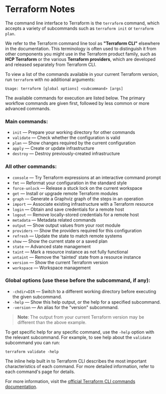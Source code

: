 # Terraform Notes

The command line interface to Terraform is the `terraform` command, which accepts a variety of subcommands such as `terraform init` or `terraform plan`.

We refer to the Terraform command line tool as **"Terraform CLI"** elsewhere in the documentation. This terminology is often used to distinguish it from other components you might use in the Terraform product family, such as **HCP Terraform** or the various **Terraform providers**, which are developed and released separately from Terraform CLI.

To view a list of the commands available in your current Terraform version, run `terraform` with no additional arguments:

```
Usage: terraform [global options] <subcommand> [args]
```

The available commands for execution are listed below. The primary workflow commands are given first, followed by less common or more advanced commands.

### Main commands:

- `init` — Prepare your working directory for other commands
- `validate` — Check whether the configuration is valid
- `plan` — Show changes required by the current configuration
- `apply` — Create or update infrastructure
- `destroy` — Destroy previously-created infrastructure

### All other commands:

- `console` — Try Terraform expressions at an interactive command prompt
- `fmt` — Reformat your configuration in the standard style
- `force-unlock` — Release a stuck lock on the current workspace
- `get` — Install or upgrade remote Terraform modules
- `graph` — Generate a Graphviz graph of the steps in an operation
- `import` — Associate existing infrastructure with a Terraform resource
- `login` — Obtain and save credentials for a remote host
- `logout` — Remove locally-stored credentials for a remote host
- `metadata` — Metadata related commands
- `output` — Show output values from your root module
- `providers` — Show the providers required for this configuration
- `refresh` — Update the state to match remote systems
- `show` — Show the current state or a saved plan
- `state` — Advanced state management
- `taint` — Mark a resource instance as not fully functional
- `untaint` — Remove the 'tainted' state from a resource instance
- `version` — Show the current Terraform version
- `workspace` — Workspace management

### Global options (use these before the subcommand, if any):

- `-chdir=DIR` — Switch to a different working directory before executing the given subcommand.
- `-help` — Show this help output, or the help for a specified subcommand.
- `-version` — An alias for the "version" subcommand.

> **Note**: The output from your current Terraform version may be different than the above example.

To get specific help for any specific command, use the `-help` option with the relevant subcommand. For example, to see help about the `validate` subcommand you can run:

```
terraform validate -help
```

The inline help built in to Terraform CLI describes the most important characteristics of each command. For more detailed information, refer to each command's page for details.

For more information, visit the [official Terraform CLI commands documentation](https://developer.hashicorp.com/terraform/cli/commands).
